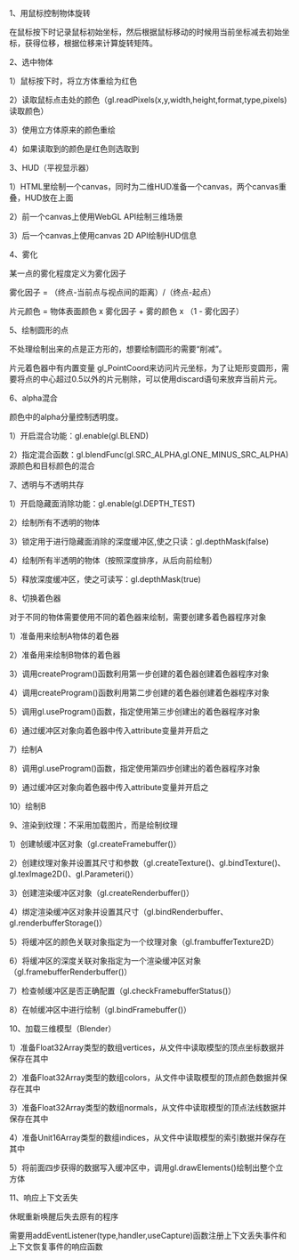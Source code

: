 1、用鼠标控制物体旋转

在鼠标按下时记录鼠标初始坐标，然后根据鼠标移动的时候用当前坐标减去初始坐标，获得位移，根据位移来计算旋转矩阵。

2、选中物体

1）鼠标按下时，将立方体重绘为红色

2）读取鼠标点击处的颜色（gl.readPixels(x,y,width,height,format,type,pixels)读取颜色）

3）使用立方体原来的颜色重绘

4）如果读取到的颜色是红色则选取到

3、HUD（平视显示器）

1）HTML里绘制一个canvas，同时为二维HUD准备一个canvas，两个canvas重叠，HUD放在上面

2）前一个canvas上使用WebGL API绘制三维场景

3）后一个canvas上使用canvas 2D API绘制HUD信息

4、雾化

某一点的雾化程度定义为雾化因子

雾化因子 = （终点-当前点与视点间的距离）/（终点-起点）

片元颜色 = 物体表面颜色 x 雾化因子 + 雾的颜色 x （1 - 雾化因子）

5、绘制圆形的点

不处理绘制出来的点是正方形的，想要绘制圆形的需要“削减”。

片元着色器中有内置变量 gl\_PointCoord来访问片元坐标，为了让矩形变圆形，需要将点的中心超过0.5以外的片元剔除，可以使用discard语句来放弃当前片元。

6、alpha混合

颜色中的alpha分量控制透明度。

1）开启混合功能：gl.enable(gl.BLEND)

2）指定混合函数：gl.blendFunc(gl.SRC\_ALPHA,gl.ONE\_MINUS\_SRC\_ALPHA)源颜色和目标颜色的混合

7、透明与不透明共存

1）开启隐藏面消除功能：gl.enable(gl.DEPTH\_TEST)

2）绘制所有不透明的物体

3）锁定用于进行隐藏面消除的深度缓冲区,使之只读：gl.depthMask(false)

4）绘制所有半透明的物体（按照深度排序，从后向前绘制）

5）释放深度缓冲区，使之可读写：gl.depthMask(true)

8、切换着色器

对于不同的物体需要使用不同的着色器来绘制，需要创建多着色器程序对象

1）准备用来绘制A物体的着色器

2）准备用来绘制B物体的着色器

3）调用createProgram()函数利用第一步创建的着色器创建着色器程序对象

4）调用createProgram()函数利用第二步创建的着色器创建着色器程序对象

5）调用gl.useProgram()函数，指定使用第三步创建出的着色器程序对象

6）通过缓冲区对象向着色器中传入attribute变量并开启之

7）绘制A

8）调用gl.useProgram()函数，指定使用第四步创建出的着色器程序对象

9）通过缓冲区对象向着色器中传入attribute变量并开启之

10）绘制B

9、渲染到纹理：不采用加载图片，而是绘制纹理

1）创建帧缓冲区对象（gl.createFramebuffer()）

2）创建纹理对象并设置其尺寸和参数（gl.createTexture()、gl.bindTexture()、gl.texImage2D()、gl.Parameteri()）

3）创建渲染缓冲区对象（gl.createRenderbuffer()）

4）绑定渲染缓冲区对象并设置其尺寸（gl.bindRenderbuffer、gl.renderbufferStorage()）

5）将缓冲区的颜色关联对象指定为一个纹理对象（gl.frambufferTexture2D）

6）将缓冲区的深度关联对象指定为一个渲染缓冲区对象（gl.framebufferRenderbuffer()）

7）检查帧缓冲区是否正确配置（gl.checkFramebufferStatus()）

8）在帧缓冲区中进行绘制（gl.bindFramebuffer()）

10、加载三维模型（Blender）

1）准备Float32Array类型的数组vertices，从文件中读取模型的顶点坐标数据并保存在其中

2）准备Float32Array类型的数组colors，从文件中读取模型的顶点颜色数据并保存在其中

3）准备Float32Array类型的数组normals，从文件中读取模型的顶点法线数据并保存在其中

4）准备Unit16Array类型的数组indices，从文件中读取模型的索引数据并保存在其中

5）将前面四步获得的数据写入缓冲区中，调用gl.drawElements()绘制出整个立方体

11、响应上下文丢失

休眠重新唤醒后失去原有的程序

需要用addEventListener(type,handler,useCapture)函数注册上下文丢失事件和上下文恢复事件的响应函数